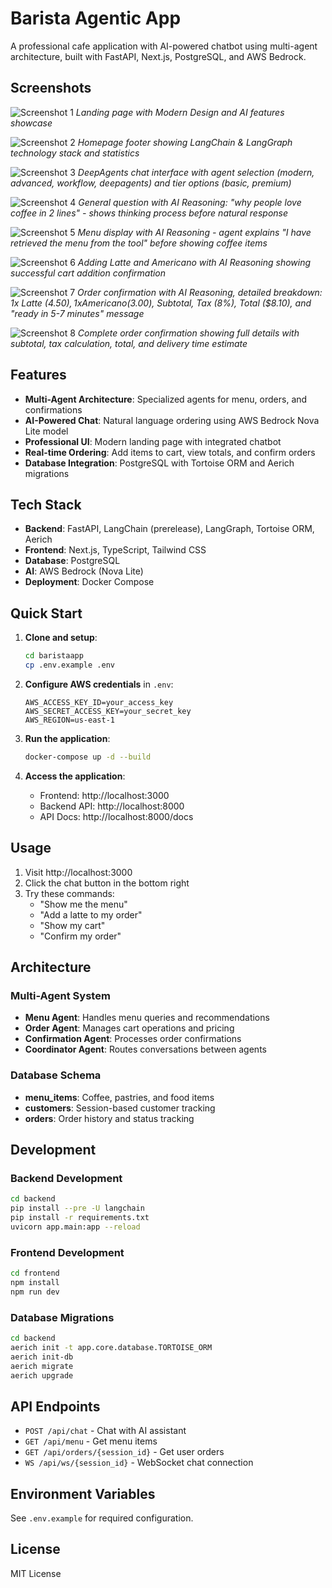 # Barista Agentic App

A professional cafe application with AI-powered chatbot using multi-agent architecture, built with FastAPI, Next.js, PostgreSQL, and AWS Bedrock.

## Screenshots

![Screenshot 1](screenshots/1.png)
*Landing page with Modern Design and AI features showcase*

![Screenshot 2](screenshots/2.png)
*Homepage footer showing LangChain & LangGraph technology stack and statistics*

![Screenshot 3](screenshots/3.png)
*DeepAgents chat interface with agent selection (modern, advanced, workflow, deepagents) and tier options (basic, premium)*

![Screenshot 4](screenshots/4.png)
*General question with AI Reasoning: "why people love coffee in 2 lines" - shows thinking process before natural response*

![Screenshot 5](screenshots/5.png)
*Menu display with AI Reasoning - agent explains "I have retrieved the menu from the tool" before showing coffee items*

![Screenshot 6](screenshots/6.png)
*Adding Latte and Americano with AI Reasoning showing successful cart addition confirmation*

![Screenshot 7](screenshots/7.png)
*Order confirmation with AI Reasoning, detailed breakdown: 1x Latte ($4.50), 1x Americano ($3.00), Subtotal, Tax (8%), Total ($8.10), and "ready in 5-7 minutes" message*

![Screenshot 8](screenshots/8.png)
*Complete order confirmation showing full details with subtotal, tax calculation, total, and delivery time estimate*

## Features

- **Multi-Agent Architecture**: Specialized agents for menu, orders, and confirmations
- **AI-Powered Chat**: Natural language ordering using AWS Bedrock Nova Lite model
- **Professional UI**: Modern landing page with integrated chatbot
- **Real-time Ordering**: Add items to cart, view totals, and confirm orders
- **Database Integration**: PostgreSQL with Tortoise ORM and Aerich migrations

## Tech Stack

- **Backend**: FastAPI, LangChain (prerelease), LangGraph, Tortoise ORM, Aerich
- **Frontend**: Next.js, TypeScript, Tailwind CSS
- **Database**: PostgreSQL
- **AI**: AWS Bedrock (Nova Lite)
- **Deployment**: Docker Compose

## Quick Start

1. **Clone and setup**:
   ```bash
   cd baristaapp
   cp .env.example .env
   ```

2. **Configure AWS credentials** in `.env`:
   ```
   AWS_ACCESS_KEY_ID=your_access_key
   AWS_SECRET_ACCESS_KEY=your_secret_key
   AWS_REGION=us-east-1
   ```

3. **Run the application**:
   ```bash
   docker-compose up -d --build
   ```

4. **Access the application**:
   - Frontend: http://localhost:3000
   - Backend API: http://localhost:8000
   - API Docs: http://localhost:8000/docs

## Usage

1. Visit http://localhost:3000
2. Click the chat button in the bottom right
3. Try these commands:
   - "Show me the menu"
   - "Add a latte to my order"
   - "Show my cart"
   - "Confirm my order"

## Architecture

### Multi-Agent System
- **Menu Agent**: Handles menu queries and recommendations
- **Order Agent**: Manages cart operations and pricing
- **Confirmation Agent**: Processes order confirmations
- **Coordinator Agent**: Routes conversations between agents

### Database Schema
- **menu_items**: Coffee, pastries, and food items
- **customers**: Session-based customer tracking
- **orders**: Order history and status tracking

## Development

### Backend Development
```bash
cd backend
pip install --pre -U langchain
pip install -r requirements.txt
uvicorn app.main:app --reload
```

### Frontend Development
```bash
cd frontend
npm install
npm run dev
```

### Database Migrations
```bash
cd backend
aerich init -t app.core.database.TORTOISE_ORM
aerich init-db
aerich migrate
aerich upgrade
```

## API Endpoints

- `POST /api/chat` - Chat with AI assistant
- `GET /api/menu` - Get menu items
- `GET /api/orders/{session_id}` - Get user orders
- `WS /api/ws/{session_id}` - WebSocket chat connection

## Environment Variables

See `.env.example` for required configuration.

## License

MIT License
